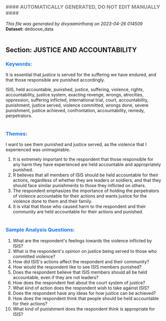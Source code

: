 ### <span style="color:gray">\#\#\#\# AUTOMATICALLY GENERATED, DO NOT EDIT MANUALLY \#\#\#\# </br>
*This file was generated by divyaamirtharaj on 2023-04-26 014509* </br>
**Dataset:** dedoose_data </br></br>

## Section: JUSTICE AND ACCOUNTABILITY </br>
### <span style="color:#1877F2"> Keywords: </br>
It is essential that justice is served for the suffering we have endured, and that those responsible are punished accordingly. </br>

ISIS, held accountable, punished, justice, suffering, violence, rights, accountability, justice system, exacting revenge, wrongs, atrocities, oppression, suffering inflicted, international trial, court, accountability, punishment, justice served, violence committed, wrongs done, severe punishment, justice achieved, confrontation, accountability, remedy, perpetrators. </br></br>

### <span style="color:#1877F2"> Themes: </br>
I want to see them punished and justice served, as the violence that I experienced was unimaginable. </br>
1. It is extremely important to the respondent that those responsible for any harm they have experienced are held accountable and appropriately punished. 
2. R believes that all members of ISIS should be held accountable for their actions, regardless of whether they are leaders or soldiers, and that they should face similar punishments to those they inflicted on others. 
3. The respondent emphasizes the importance of holding the perpetrators of violence accountable for their actions and wants justice for the violence done to them and their family. 
4. It is vital that those who caused harm to the respondent and their community are held accountable for their actions and punished. </br></br>

### <span style="color:#1877F2"> Sample Analysis Questions: </br>
1. What are the respondent's feelings towards the violence inflicted by ISIS?
2. What is the respondent's opinion on justice being served to those who committed violence?
3. How did ISIS's actions affect the respondent and their community?
4. How would the respondent like to see ISIS members punished?
5. Does the respondent believe that ISIS members should all be held accountable, even if they are not leaders?
6. How does the respondent feel about the court system of justice?
7. What kind of action does the respondent wish to take against ISIS?
8. Does the respondent have any ideas for how justice can be achieved?
9. How does the respondent think that people should be held accountable for their actions?
10. What kind of punishment does the respondent think is appropriate for ISIS? </br>
